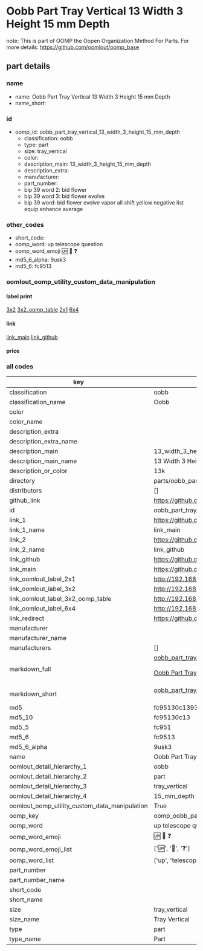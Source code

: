 # Oobb Part Tray Vertical 13 Width 3 Height 15 mm Depth  

note: This is part of OOMP the Oopen Organization Method For Parts. For more details: https://github.com/oomlout/oomp_base

##  part details
  







### name
* name: Oobb Part Tray Vertical 13 Width 3 Height 15 mm Depth
* name_short: 
### id
* oomp_id: oobb_part_tray_vertical_13_width_3_height_15_mm_depth
  * classification: oobb
  * type: part
  * size: tray_vertical
  * color: 
  * description_main: 13_width_3_height_15_mm_depth
  * description_extra: 
  * manufacturer: 
  * part_number: 
  * bip 39 word 2: bid flower
  * bip 39 word 3: bid flower evolve
  * bip 39 word: bid flower evolve vapor all shift yellow negative list equip enhance average

### other_codes
* short_code: 
* oomp_word: up telescope question
* oomp_word_emoji :up: :telescope: :question:
* md5_6_alpha: 9usk3
* md5_6: fc9513






### oomlout_oomp_utility_custom_data_manipulation
#### label print
[3x2](http://192.168.1.245:1112/?label=oomp%209usk3)
[3x2_oomp_table](http://192.168.1.108:1112/?label=oomp%209usk3)
[2x1](http://192.168.1.242:1112/?label=oomp%209usk3)
[6x4](http://192.168.1.55:1112/?label=oomp%209usk3)    

#### link

[link_main](https://github.com/oomlout/oomlout_oomp_version_1_messy/tree/main/parts/oobb_part_tray_vertical_13_width_3_height_15_mm_depth) [link_github](https://github.com/oomlout/oomlout_oomp_version_1_messy/tree/main/parts/oobb_part_tray_vertical_13_width_3_height_15_mm_depth)                             

#### price







### all codes 
| key | value |  
| --- | --- |  
| classification | oobb |  
| classification_name | Oobb |  
| color |  |  
| color_name |  |  
| description_extra |  |  
| description_extra_name |  |  
| description_main | 13_width_3_height_15_mm_depth |  
| description_main_name | 13 Width 3 Height 15 mm Depth |  
| description_or_color | 13k |  
| directory | parts/oobb_part_tray_vertical_13_width_3_height_15_mm_depth |  
| distributors | [] |  
| github_link | https://github.com/oomlout/oomlout_oomp_part_src/tree/main/parts/oobb_part_tray_vertical_13_width_3_height_15_mm_depth |  
| id | oobb_part_tray_vertical_13_width_3_height_15_mm_depth |  
| link_1 | https://github.com/oomlout/oomlout_oomp_version_1_messy/tree/main/parts/oobb_part_tray_vertical_13_width_3_height_15_mm_depth |  
| link_1_name | link_main |  
| link_2 | https://github.com/oomlout/oomlout_oomp_version_1_messy/tree/main/parts/oobb_part_tray_vertical_13_width_3_height_15_mm_depth |  
| link_2_name | link_github |  
| link_github | https://github.com/oomlout/oomlout_oomp_version_1_messy/tree/main/parts/oobb_part_tray_vertical_13_width_3_height_15_mm_depth |  
| link_main | https://github.com/oomlout/oomlout_oomp_version_1_messy/tree/main/parts/oobb_part_tray_vertical_13_width_3_height_15_mm_depth |  
| link_oomlout_label_2x1 | http://192.168.1.242:1112/?label=oomp%209usk3 |  
| link_oomlout_label_3x2 | http://192.168.1.245:1112/?label=oomp%209usk3 |  
| link_oomlout_label_3x2_oomp_table | http://192.168.1.108:1112/?label=oomp%209usk3 |  
| link_oomlout_label_6x4 | http://192.168.1.55:1112/?label=oomp%209usk3 |  
| link_redirect | https://github.com/oomlout/oomlout_oomp_version_1_messy/tree/main/parts/oobb_part_tray_vertical_13_width_3_height_15_mm_depth |  
| manufacturer |  |  
| manufacturer_name |  |  
| manufacturers | [] |  
| markdown_full | [oobb_part_tray_vertical_13_width_3_height_15_mm_depth](none)<br>[](none)<br>[Oobb Part Tray Vertical 13 Width 3 Height 15 Mm Depth](none)<br><br> |  
| markdown_short | [oobb_part_tray_vertical_13_width_3_height_15_mm_depth](none)<br><br> |  
| md5 | fc95130c1393ffe317033f169c5660b0 |  
| md5_10 | fc95130c13 |  
| md5_5 | fc951 |  
| md5_6 | fc9513 |  
| md5_6_alpha | 9usk3 |  
| name | Oobb Part Tray Vertical 13 Width 3 Height 15 mm Depth |  
| oomlout_detail_hierarchy_1 | oobb |  
| oomlout_detail_hierarchy_2 | part |  
| oomlout_detail_hierarchy_3 | tray_vertical |  
| oomlout_detail_hierarchy_4 | 15_mm_depth |  
| oomlout_oomp_utility_custom_data_manipulation | True |  
| oomp_key | oomp_oobb_part_tray_vertical_13_width_3_height_15_mm_depth |  
| oomp_word | up telescope question |  
| oomp_word_emoji | :up: :telescope: :question: |  
| oomp_word_emoji_list | [':up:', ':telescope:', ':question:'] |  
| oomp_word_list | ['up', 'telescope', 'question'] |  
| part_number |  |  
| part_number_name |  |  
| short_code |  |  
| short_name |  |  
| size | tray_vertical |  
| size_name | Tray Vertical |  
| type | part |  
| type_name | Part |  
